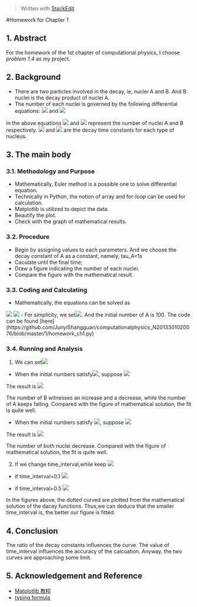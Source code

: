 


> Written with [StackEdit](https://stackedit.io/).

#Homework for Chapter 1
## 1. Abstract
For the homework of the 1st chapter of computational  physics, I choose *problem 1.4* as my project.

## 2. Background
- There are two particles involved in the decay, ie, nuclei A and B. And B nuclei is the decay product of nuclei A.
- The number of each nuclei is governed by the following differential equations:
<img src="http://chart.googleapis.com/chart?cht=tx&chl=%5Cfrac%7BdN_%7BA%7D%7D%7Bdt%7D%3D-%5Cfrac%7BN_%7BA%7D%7D%7B%5Ctau%20_%7BA%7D%7D" style="border:none;" /> and <img src="http://chart.googleapis.com/chart?cht=tx&chl=%5Cfrac%7BdN_%7BB%7D%7D%7Bdt%7D%3D%5Cfrac%7BN_%7BA%7D%7D%7B%5Ctau%20_%7BA%7D%7D-%5Cfrac%7BN_%7BB%7D%7D%7B%5Ctau%20_%7BB%7D%7D" style="border:none;" />

 In the above equations <img src="http://chart.googleapis.com/chart?cht=tx&chl=N_%7BA%7D" style="border:none;" /> and <img src="http://chart.googleapis.com/chart?cht=tx&chl=N_%7BB%7D" style="border:none;" /> represent the number of nuclei A and B respectively. <img src="http://chart.googleapis.com/chart?cht=tx&chl=%5Ctau%20_%7BA%7D" style="border:none;" /> and <img src="http://chart.googleapis.com/chart?cht=tx&chl=%5Ctau%20_%7BB%7D" style="border:none;" /> are the decay time constants for each type of nucleus.

## 3. The main body
### 3.1. Methodology and Purpose
- Mathematically, Euler method is a possible one to solve differential equation.
- Technically in Python, the notion of array and  for-loop can be used for calculation.
- Matplotlib is utilized to depict the data.
- Beautify the plot.
- Check with the graph of mathematical results.

### 3.2. Procedure
- Begin by assigning values to each parameters. And we choose the decay constant of A as a constant, namely, tau_A=1s
- Caculate until the final time;
- Draw a figure indicating the number of each nuclei.
- Compare the figure with the mathematical result.

### 3.3. Coding and Calculating
- Mathematically, the equations can be solved as
<img src="http://chart.googleapis.com/chart?cht=tx&chl=N_%7BA%7D%3DA_%7B0%7De%5E%7B-t%2F%5Ctau%20_%7BA%7D%7D" style="border:none;" />
<img src="http://chart.googleapis.com/chart?cht=tx&chl=N_%7BB%7D%3D%5Cfrac%7B%5Ctau%20_%7BB%7D%7D%7B%5Ctau%20_%7BA%7D-%5Ctau%20_%7BB%7D%7DA_%7B0%7De%5E%7B-t%2F%5Ctau%20_%7BA%7D%7D%2B(B_%7B0%7D-%5Cfrac%7B%5Ctau%20_%7BB%7D%7D%7B%5Ctau%20_%7BA%7D-%5Ctau%20_%7BB%7D%7DA_%7B0%7D)%5Ccdot%20e%5E%7B-t%2F%5Ctau%20_%7BB%7D%7D" style="border:none;" />
- For simplicity, we set<img src="http://chart.googleapis.com/chart?cht=tx&chl=%5Ctau%20_%7BA%7D%3D1%20second" style="border:none;" />. And the initial number of A is 100.
The code can be found [here](https://github.com/JunyiShangguan/computationalphysics_N2013301020076/blob/master/1/homework_ch1.py)

### 3.4. Running and Analysis
1. We can set<img src="http://chart.googleapis.com/chart?cht=tx&chl=%5Ctau%20_%7BB%7D%3D0.5%2Ctimeinterval%3D0.01s%2Cfinaltime%3D10s" style="border:none;" /> 

- When the initial numbers satisfy<img src="http://chart.googleapis.com/chart?cht=tx&chl=%5Cfrac%7BN_%7BA0%7D%7D%7B%5Ctau%20_%7BA%7D%7D-%5Cfrac%7BN_%7BB0%7D%7D%7B%5Ctau%20_%7BB%7D%7D%3E0" style="border:none;" />, suppose <img src="http://chart.googleapis.com/chart?cht=tx&chl=N_B%3D30" style="border:none;" />

The result is
![](https://github.com/JunyiShangguan/computationalphysics_N2013301020076/blob/master/chapter1_1.4/figure_1.png)

The number of B witnesses an increase and a decrease, while the number of A keeps falling.
Compared with the figure of mathematical solution, the fit is quite well. 


- When the initial numbers satisfy <img src="http://chart.googleapis.com/chart?cht=tx&chl=%5Cfrac%7BN_%7BA0%7D%7D%7B%5Ctau%20_%7BA%7D%7D-%5Cfrac%7BN_%7BB0%7D%7D%7B%5Ctau%20_%7BB%7D%7D%3C0" style="border:none;" />, suppose <img src="http://chart.googleapis.com/chart?cht=tx&chl=N_%7BB0%7D%3D70" style="border:none;" />

The result is 
![](https://github.com/JunyiShangguan/computationalphysics_N2013301020076/blob/master/chapter1_1.4/figure_2.png)

The number of both nuclei decrease.
Compared with the figure of mathematical solution, the fit is quite well. 

2. If we change time_interval,while keep <img src="http://chart.googleapis.com/chart?cht=tx&chl=%5Ctau%20_%7BB%7D%3D0.5%2Cfinaltime%3D10%2Cinitial%20number%20of%20B%3D30" style="border:none;" />

- if time_interval=0.1
![](https://github.com/JunyiShangguan/computationalphysics_N2013301020076/blob/master/chapter1_1.4/figure_3.png)

- if time_interval=0.5
![](https://github.com/JunyiShangguan/computationalphysics_N2013301020076/blob/master/chapter1_1.4/figure_4.png)

In the figures above, the dotted curved are plotted from the mathematical solution of the dacey functions.
Thus,we can deduce that the smaller time_interval is, the better our figure is fitted. 

## 4. Conclusion
The ratio of the decay constants influences the curve.
The value of time_interval influences the accuracy of the calcuation.
Anyway, the two curves are approaching some limit.

## 5. Acknowledgement and Reference
- [Matplotlib 教程](http://liam0205.me/2014/09/11/matplotlib-tutorial-zh-cn/)
- [typing formula](http://www.ruanyifeng.com/webapp/formula.html)

